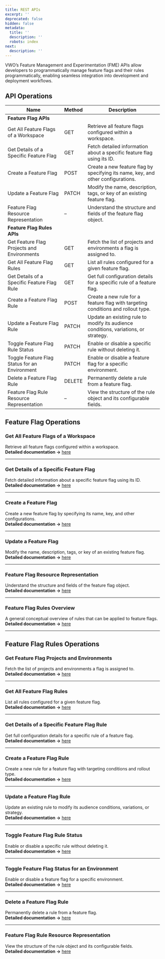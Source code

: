 ```yaml
---
title: REST APIs
excerpt: ''
deprecated: false
hidden: false
metadata:
  title: ''
  description: ''
  robots: index
next:
  description: ''
---
```

VWO’s Feature Management and Experimentation (FME) APIs allow developers to programmatically manage feature flags and their rules programmatically, enabling seamless integration into development and deployment workflows.

## API Operations

| Name                                          | Method | Description                                                                         |
| --------------------------------------------- | ------ | ----------------------------------------------------------------------------------- |
| **Feature Flag APIs**                         |        |                                                                                     |
| Get All Feature Flags of a Workspace          | GET    | Retrieve all feature flags configured within a workspace.                           |
| Get Details of a Specific Feature Flag        | GET    | Fetch detailed information about a specific feature flag using its ID.              |
| Create a Feature Flag                         | POST   | Create a new feature flag by specifying its name, key, and other configurations.    |
| Update a Feature Flag                         | PATCH  | Modify the name, description, tags, or key of an existing feature flag.             |
| Feature Flag Resource Representation          | –      | Understand the structure and fields of the feature flag object.                     |
| **Feature Flag Rules APIs**                   |        |                                                                                     |
| Get Feature Flag Projects and Environments    | GET    | Fetch the list of projects and environments a flag is assigned to.                  |
| Get All Feature Flag Rules                    | GET    | List all rules configured for a given feature flag.                                 |
| Get Details of a Specific Feature Flag Rule   | GET    | Get full configuration details for a specific rule of a feature flag.               |
| Create a Feature Flag Rule                    | POST   | Create a new rule for a feature flag with targeting conditions and rollout type.    |
| Update a Feature Flag Rule                    | PATCH  | Update an existing rule to modify its audience conditions, variations, or strategy. |
| Toggle Feature Flag Rule Status               | PATCH  | Enable or disable a specific rule without deleting it.                              |
| Toggle Feature Flag Status for an Environment | PATCH  | Enable or disable a feature flag for a specific environment.                        |
| Delete a Feature Flag Rule                    | DELETE | Permanently delete a rule from a feature flag.                                      |
| Feature Flag Rule Resource Representation     | –      | View the structure of the rule object and its configurable fields.                  |

## Feature Flag Operations

### Get All Feature Flags of a Workspace

Retrieve all feature flags configured within a workspace.\
**Detailed documentation →** [here](https://developers.vwo.com/reference/fme-get-all-feature-flags-of-a-workspace)

***

### Get Details of a Specific Feature Flag

Fetch detailed information about a specific feature flag using its ID.\
**Detailed documentation →** [here](https://developers.vwo.com/reference/fme-get-details-of-a-specific-feature-flag)

***

### Create a Feature Flag

Create a new feature flag by specifying its name, key, and other configurations.\
**Detailed documentation →** [here](https://developers.vwo.com/reference/fme-create-a-feature-flag)

***

### Update a Feature Flag

Modify the name, description, tags, or key of an existing feature flag.\
**Detailed documentation →** [here](https://developers.vwo.com/v4/reference/fme-update-a-feature-flag)

***

### Feature Flag Resource Representation

Understand the structure and fields of the feature flag object.\
**Detailed documentation →** [here](https://developers.vwo.com/reference/fme-feature-flag-resource-representation)

***

### Feature Flag Rules Overview

A general conceptual overview of rules that can be applied to feature flags.\
**Detailed documentation →** [here](https://developers.vwo.com/reference/fme-feature-flags-rules)

***

## Feature Flag Rules Operations

### Get Feature Flag Projects and Environments

Fetch the list of projects and environments a flag is assigned to.\
**Detailed documentation →** [here](https://developers.vwo.com/reference/fme-get-feature-flag-projects-and-environments)

***

### Get All Feature Flag Rules

List all rules configured for a given feature flag.\
**Detailed documentation →** [here](https://developers.vwo.com/reference/fme-get-all-feature-flags-rules)

***

### Get Details of a Specific Feature Flag Rule

Get full configuration details for a specific rule of a feature flag.\
**Detailed documentation →** [here](https://developers.vwo.com/reference/fme-get-details-of-a-specific-feature-flag-rule)

***

### Create a Feature Flag Rule

Create a new rule for a feature flag with targeting conditions and rollout type.\
**Detailed documentation →** [here](https://developers.vwo.com/reference/fme-create-a-feature-flag-rule)

***

### Update a Feature Flag Rule

Update an existing rule to modify its audience conditions, variations, or strategy.\
**Detailed documentation →** [here](https://developers.vwo.com/reference/fme-update-a-feature-flag-rule)

***

### Toggle Feature Flag Rule Status

Enable or disable a specific rule without deleting it.\
**Detailed documentation →** [here](https://developers.vwo.com/reference/fme-toggle-feature-flag-rule-status)

***

### Toggle Feature Flag Status for an Environment

Enable or disable a feature flag for a specific environment.\
**Detailed documentation →** [here](https://developers.vwo.com/reference/fme-toggle-feature-flag-status-for-an-environment)

***

### Delete a Feature Flag Rule

Permanently delete a rule from a feature flag.\
**Detailed documentation →** [here](https://developers.vwo.com/reference/fme-delete-a-feature-flag-rule)

***

### Feature Flag Rule Resource Representation

View the structure of the rule object and its configurable fields.\
**Detailed documentation →** [here](https://developers.vwo.com/reference/fme-feature-flag-rules-resource-representation)